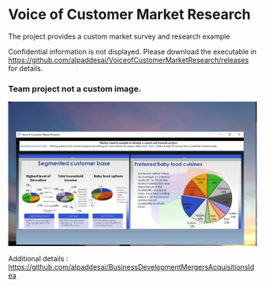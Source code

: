 # Voice of Customer Market Research

The project provides a custom market survey and research example

Confidential information is not displayed. Please download the executable in https://github.com/alpaddesai/VoiceofCustomerMarketResearch/releases for details.


### Team project not a custom image.
![image](VoC.png)

Additional details : https://github.com/alpaddesai/BusinessDevelopmentMergersAcquisitionsIdea
